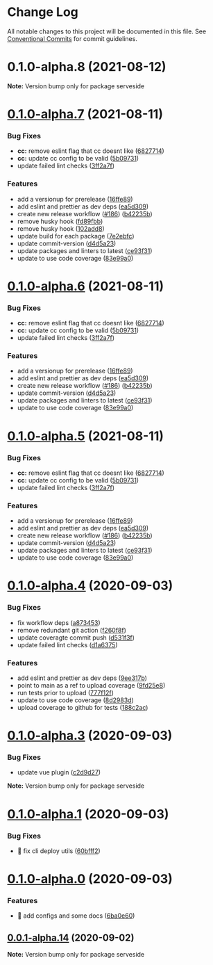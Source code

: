 # Change Log

All notable changes to this project will be documented in this file.
See [Conventional Commits](https://conventionalcommits.org) for commit guidelines.

# 0.1.0-alpha.8 (2021-08-12)

**Note:** Version bump only for package serveside





# [0.1.0-alpha.7](https://github.com/serveside/serveside/compare/v0.1.0-alpha.4...v0.1.0-alpha.7) (2021-08-11)


### Bug Fixes

* **cc:** remove eslint flag that cc doesnt like ([6827714](https://github.com/serveside/serveside/commit/68277146f05307e3d3784b4792c08b4352e7868f))
* **cc:** update cc config to be valid ([5b09731](https://github.com/serveside/serveside/commit/5b097316ec6adebaeeeec578160d4171bd1e77b6))
* update failed lint checks ([3ff2a7f](https://github.com/serveside/serveside/commit/3ff2a7f4b39c255f6cba61fa6675204c38b001e2))


### Features

* add a versionup for prerelease ([16ffe89](https://github.com/serveside/serveside/commit/16ffe8960e9cbf50eddfcd828be66142ef5a50e0))
* add eslint and prettier as dev deps ([ea5d309](https://github.com/serveside/serveside/commit/ea5d309e0d4bafcf1e543490bf699a05f2a2fac6))
* create new release workflow ([#186](https://github.com/serveside/serveside/issues/186)) ([b42235b](https://github.com/serveside/serveside/commit/b42235b8be055c48ebe01e05d0d82b5bc62fc76e))
* remove husky hook ([fd89fbb](https://github.com/serveside/serveside/commit/fd89fbb82f4b2c313c11515cbf4563ce2b43733e))
* remove husky hook ([102add8](https://github.com/serveside/serveside/commit/102add83e9ea15f0b6239160e8663c6f6970bd3b))
* update build for each package ([7e2ebfc](https://github.com/serveside/serveside/commit/7e2ebfc98f6f3bac1e5dd1c116d1c5d30e80a79b))
* update commit-version ([d4d5a23](https://github.com/serveside/serveside/commit/d4d5a2371c57a0b1446d3d1268e5cb7ba00fe6cc))
* update packages and linters to latest ([ce93f31](https://github.com/serveside/serveside/commit/ce93f31d740106f62285acb9dd076066ae250390))
* update to use code coverage ([83e99a0](https://github.com/serveside/serveside/commit/83e99a0978c0f05b1fdf00ac7bdc038c3261eccb))





# [0.1.0-alpha.6](https://github.com/serveside/serveside/compare/v0.1.0-alpha.4...v0.1.0-alpha.6) (2021-08-11)


### Bug Fixes

* **cc:** remove eslint flag that cc doesnt like ([6827714](https://github.com/serveside/serveside/commit/68277146f05307e3d3784b4792c08b4352e7868f))
* **cc:** update cc config to be valid ([5b09731](https://github.com/serveside/serveside/commit/5b097316ec6adebaeeeec578160d4171bd1e77b6))
* update failed lint checks ([3ff2a7f](https://github.com/serveside/serveside/commit/3ff2a7f4b39c255f6cba61fa6675204c38b001e2))


### Features

* add a versionup for prerelease ([16ffe89](https://github.com/serveside/serveside/commit/16ffe8960e9cbf50eddfcd828be66142ef5a50e0))
* add eslint and prettier as dev deps ([ea5d309](https://github.com/serveside/serveside/commit/ea5d309e0d4bafcf1e543490bf699a05f2a2fac6))
* create new release workflow ([#186](https://github.com/serveside/serveside/issues/186)) ([b42235b](https://github.com/serveside/serveside/commit/b42235b8be055c48ebe01e05d0d82b5bc62fc76e))
* update commit-version ([d4d5a23](https://github.com/serveside/serveside/commit/d4d5a2371c57a0b1446d3d1268e5cb7ba00fe6cc))
* update packages and linters to latest ([ce93f31](https://github.com/serveside/serveside/commit/ce93f31d740106f62285acb9dd076066ae250390))
* update to use code coverage ([83e99a0](https://github.com/serveside/serveside/commit/83e99a0978c0f05b1fdf00ac7bdc038c3261eccb))





# [0.1.0-alpha.5](https://github.com/serveside/serveside/compare/v0.1.0-alpha.4...v0.1.0-alpha.5) (2021-08-11)


### Bug Fixes

* **cc:** remove eslint flag that cc doesnt like ([6827714](https://github.com/serveside/serveside/commit/68277146f05307e3d3784b4792c08b4352e7868f))
* **cc:** update cc config to be valid ([5b09731](https://github.com/serveside/serveside/commit/5b097316ec6adebaeeeec578160d4171bd1e77b6))
* update failed lint checks ([3ff2a7f](https://github.com/serveside/serveside/commit/3ff2a7f4b39c255f6cba61fa6675204c38b001e2))


### Features

* add a versionup for prerelease ([16ffe89](https://github.com/serveside/serveside/commit/16ffe8960e9cbf50eddfcd828be66142ef5a50e0))
* add eslint and prettier as dev deps ([ea5d309](https://github.com/serveside/serveside/commit/ea5d309e0d4bafcf1e543490bf699a05f2a2fac6))
* create new release workflow ([#186](https://github.com/serveside/serveside/issues/186)) ([b42235b](https://github.com/serveside/serveside/commit/b42235b8be055c48ebe01e05d0d82b5bc62fc76e))
* update commit-version ([d4d5a23](https://github.com/serveside/serveside/commit/d4d5a2371c57a0b1446d3d1268e5cb7ba00fe6cc))
* update packages and linters to latest ([ce93f31](https://github.com/serveside/serveside/commit/ce93f31d740106f62285acb9dd076066ae250390))
* update to use code coverage ([83e99a0](https://github.com/serveside/serveside/commit/83e99a0978c0f05b1fdf00ac7bdc038c3261eccb))





# [0.1.0-alpha.4](https://github.com/serveside/serveside/compare/v0.1.0-alpha.3...v0.1.0-alpha.4) (2020-09-03)


### Bug Fixes

* fix workflow deps ([a873453](https://github.com/serveside/serveside/commit/a873453f81b8c9a282d9f3af7765038b08c4797d))
* remove redundant git action ([f260f8f](https://github.com/serveside/serveside/commit/f260f8fc4b372bbe3bbfb2850f0630f3369dc5ae))
* update coveragte commit push ([d531f3f](https://github.com/serveside/serveside/commit/d531f3f0a4f32ae1c9e7a369e7c2bb91ffc0b8d3))
* update failed lint checks ([d1a6375](https://github.com/serveside/serveside/commit/d1a6375a0051c4e9af08d63b5df53f648bff74fd))


### Features

* add eslint and prettier as dev deps ([9ee317b](https://github.com/serveside/serveside/commit/9ee317bfa771c1652234d9b2af3efaf36f5625d1))
* point to main as a ref to upload coverage ([9fd25e8](https://github.com/serveside/serveside/commit/9fd25e85745de782911cf4989aefea4600e91a4d))
* run tests prior to upload ([777f12f](https://github.com/serveside/serveside/commit/777f12f68e7071a8193e47abd4c3d29d8856a2aa))
* update to use code coverage ([8d2983d](https://github.com/serveside/serveside/commit/8d2983dc9bf5b4b3bbd2f915efadfbaa959f39df))
* upload coverage to github for tests ([188c2ac](https://github.com/serveside/serveside/commit/188c2ac287af20aee4aec1153cdfdad54e383d30))





# [0.1.0-alpha.3](https://github.com/serveside/serveside/compare/v0.1.0-alpha.2...v0.1.0-alpha.3) (2020-09-03)


### Bug Fixes

* update vue plugin ([c2d9d27](https://github.com/serveside/serveside/commit/c2d9d276be7b269910da2cf417d3bc83c382897c))







**Note:** Version bump only for package serveside





# [0.1.0-alpha.1](https://github.com/serveside/serveside/compare/v0.1.0-alpha.0...v0.1.0-alpha.1) (2020-09-03)


### Bug Fixes

* 🐛 fix cli deploy utils ([60bfff2](https://github.com/serveside/serveside/commit/60bfff20a6b36d87e3ace1ae8f722016951af4de))





# [0.1.0-alpha.0](https://github.com/serveside/serveside/compare/v0.0.1-alpha.14...v0.1.0-alpha.0) (2020-09-03)


### Features

* 🎸 add configs and some docs ([6ba0e60](https://github.com/serveside/serveside/commit/6ba0e60c2795ac2a5145d8a01e8587dbf694fafd))





## [0.0.1-alpha.14](https://github.com/serveside/serveside/compare/v0.0.1-alpha.13...v0.0.1-alpha.14) (2020-09-02)

**Note:** Version bump only for package serveside
